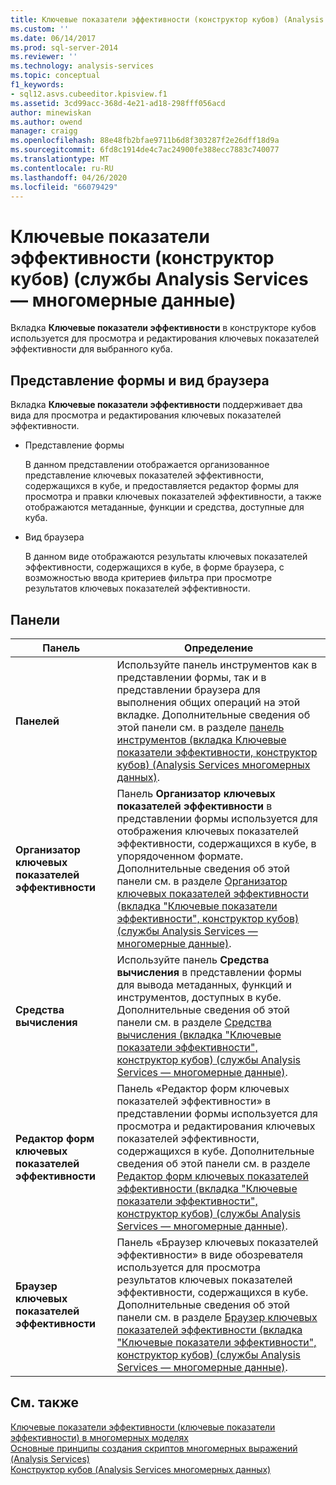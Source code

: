```yaml
---
title: Ключевые показатели эффективности (конструктор кубов) (Analysis Services-многомерные данные) | Документация Майкрософт
ms.custom: ''
ms.date: 06/14/2017
ms.prod: sql-server-2014
ms.reviewer: ''
ms.technology: analysis-services
ms.topic: conceptual
f1_keywords:
- sql12.asvs.cubeeditor.kpisview.f1
ms.assetid: 3cd99acc-368d-4e21-ad18-298fff056acd
author: minewiskan
ms.author: owend
manager: craigg
ms.openlocfilehash: 88e48fb2bfae9711b6d8f303287f2e26dff18d9a
ms.sourcegitcommit: 6fd8c1914de4c7ac24900fe388ecc7883c740077
ms.translationtype: MT
ms.contentlocale: ru-RU
ms.lasthandoff: 04/26/2020
ms.locfileid: "66079429"
---
```

# <a name="kpis-cube-designer-analysis-services---multidimensional-data"></a>Ключевые показатели эффективности (конструктор кубов) (службы Analysis Services — многомерные данные)
  Вкладка **Ключевые показатели эффективности** в конструкторе кубов используется для просмотра и редактирования ключевых показателей эффективности для выбранного куба.  
  
## <a name="form-view-and-browser-view"></a>Представление формы и вид браузера  
 Вкладка **Ключевые показатели эффективности** поддерживает два вида для просмотра и редактирования ключевых показателей эффективности.  
  
-   Представление формы  
  
     В данном представлении отображается организованное представление ключевых показателей эффективности, содержащихся в кубе, и предоставляется редактор формы для просмотра и правки ключевых показателей эффективности, а также отображаются метаданные, функции и средства, доступные для куба.  
  
-   Вид браузера  
  
     В данном виде отображаются результаты ключевых показателей эффективности, содержащихся в кубе, в форме браузера, с возможностью ввода критериев фильтра при просмотре результатов ключевых показателей эффективности.  
  
## <a name="panes"></a>Панели  
  
|Панель|Определение|  
|----------|----------------|  
|**Панелей**|Используйте панель инструментов как в представлении формы, так и в представлении браузера для выполнения общих операций на этой вкладке. Дополнительные сведения об этой панели см. в разделе [панель инструментов &#40;вкладка Ключевые показатели эффективности, конструктор кубов&#41; &#40;Analysis Services многомерных данных&#41;](toolbar-kpis-tab-cube-designer-analysis-services-multidimensional-data.md).|  
|**Организатор ключевых показателей эффективности**|Панель **Организатор ключевых показателей эффективности** в представлении формы используется для отображения ключевых показателей эффективности, содержащихся в кубе, в упорядоченном формате. Дополнительные сведения об этой панели см. в разделе [Организатор ключевых показателей эффективности (вкладка "Ключевые показатели эффективности", конструктор кубов) (службы Analysis Services — многомерные данные)](kpi-organizer-kpis-tab-cube-designer-analysis-services-multidimensional-data.md).|  
|**Средства вычисления**|Используйте панель **Средства вычисления** в представлении формы для вывода метаданных, функций и инструментов, доступных в кубе. Дополнительные сведения об этой панели см. в разделе [Средства вычисления (вкладка "Ключевые показатели эффективности", конструктор кубов) (службы Analysis Services — многомерные данные)](calculation-tools-kpis-cube-designer-analysis-services-multidimensional-data.md).|  
|**Редактор форм ключевых показателей эффективности**|Панель «Редактор форм ключевых показателей эффективности» в представлении формы используется для просмотра и редактирования ключевых показателей эффективности, содержащихся в кубе. Дополнительные сведения об этой панели см. в разделе [Редактор форм ключевых показателей эффективности (вкладка "Ключевые показатели эффективности", конструктор кубов) (службы Analysis Services — многомерные данные)](kpi-form-editor-kpis-tab-cube-designer-analysis-services-multidimensional-data.md).|  
|**Браузер ключевых показателей эффективности**|Панель «Браузер ключевых показателей эффективности» в виде обозревателя используется для просмотра результатов ключевых показателей эффективности, содержащихся в кубе. Дополнительные сведения об этой панели см. в разделе [Браузер ключевых показателей эффективности (вкладка "Ключевые показатели эффективности", конструктор кубов) (службы Analysis Services — многомерные данные)](kpi-browser-kpis-tab-cube-designer-analysis-services-multidimensional-data.md).|  
  
## <a name="see-also"></a>См. также  
 [Ключевые показатели эффективности &#40;ключевые показатели эффективности&#41; в многомерных моделях](multidimensional-models/key-performance-indicators-kpis-in-multidimensional-models.md)   
 [Основные принципы создания скриптов многомерных выражений &#40;Analysis Services&#41;](multidimensional-models/mdx/mdx-scripting-fundamentals-analysis-services.md)   
 [Конструктор кубов &#40;Analysis Services многомерных данных&#41;](cube-designer-analysis-services-multidimensional-data.md)  
  
  
